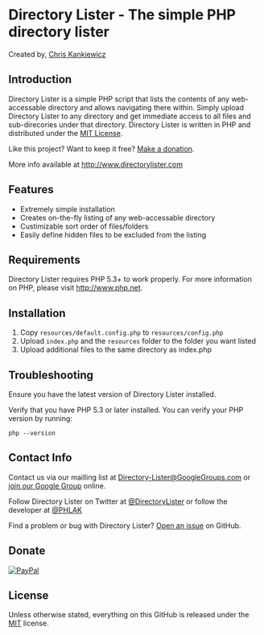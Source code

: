 Directory Lister - The simple PHP directory lister
==================================================
Created by, [Chris Kankiewicz](http://www.ChrisKankiewicz.com)


Introduction
------------

Directory Lister is a simple PHP script that lists the contents of any web-accessable directory and
allows navigating there within. Simply upload Directory Lister to any directory and get immediate
access to all files and sub-direcories under that directory. Directory Lister is written in PHP and
distributed under the [MIT License](http://www.opensource.org/licenses/mit-license.php).

Like this project? Want to keep it free? [Make a donation](https://cash.me/$ChrisKankiewicz).

More info available at <http://www.directorylister.com>


Features
--------

  * Extremely simple installation
  * Creates on-the-fly listing of any web-accessable directory
  * Custimizable sort order of files/folders
  * Easily define hidden files to be excluded from the listing


Requirements
------------

Directory Lister requires PHP 5.3+ to work properly.  For more information on PHP, please visit
<http://www.php.net>.


Installation
------------

  1. Copy `resources/default.config.php` to `resources/config.php`
  2. Upload `index.php` and the `resources` folder to the folder you want listed
  3. Upload additional files to the same directory as index.php


Troubleshooting
---------------

Ensure you have the latest version of Directory Lister installed.

Verify that you have PHP 5.3 or later installed. You can verify your PHP version by running:

    php --version


Contact Info
------------

Contact us via our mailling list at [Directory-Lister@GoogleGroups.com](mailto:Directory-Lister@GoogleGroups.com)
or [join our Google Group](https://groups.google.com/forum/?fromgroups#!forum/directory-lister) online.

Follow Directory Lister on Twitter at [@DirectoryLister](https://twitter.com/directorylister) or
follow the developer at [@PHLAK](https://twitter.com/PHLAK)

Find a problem or bug with Directory Lister?
[Open an issue](https://github.com/DirectoryLister/DirectoryLister/issues) on GitHub.


## Donate

[![PayPal](https://www.paypalobjects.com/digitalassets/c/website/marketing/apac/C2/logos-buttons/optimize/26_Yellow_PayPal_Pill_Button.png)](paypal.me/wangxiaopeng0)  

## License

Unless otherwise stated, everything on this GitHub is released under the [MIT](https://mit-license.org) license.
